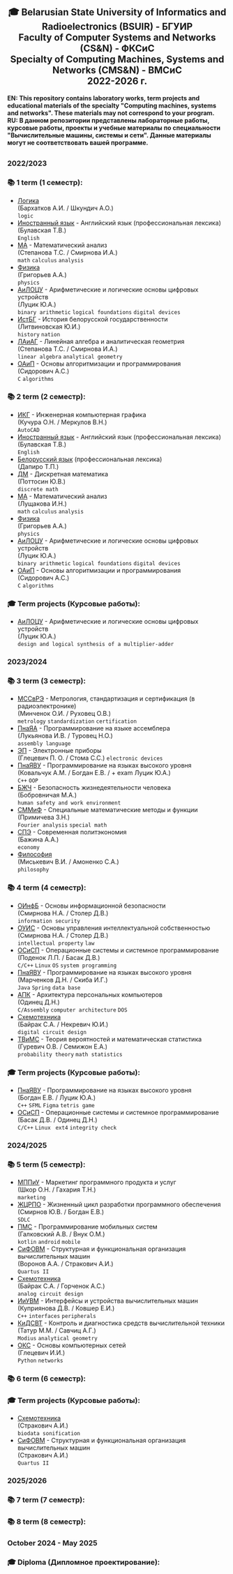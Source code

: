 <h2 align="center">
  🎓 Belarusian State University of Informatics and Radioelectronics (BSUIR) - БГУИР<br>
  Faculty of Computer Systems and Networks (CS&N) - ФКСиС<br>
  Specialty of Computing Machines, Systems and Networks (CMS&N) - ВМСиС<br>
  2022-2026 г.</h2>

**EN: This repository contains laboratory works, term projects and educational materials of the specialty "Computing machines, systems and networks". These materials may not correspond to your program.<br>
RU: В данном репозитории представлены лабораторные  работы, курсовые работы, проекты и учебные материалы по специальности "Вычислительные машины, системы и сети". Данные материалы могут не соответствовать вашей программе.**
<h2></h2>
<h3>2022/2023</h3>
<h3>📚 1 term (1 семестр):</h3>

- [Логика]()  
  (Бархатков А.И. / Шкундич А.О.)  
  `logic`  
- [Иностранный язык]() - Английский язык (профессиональная лексика)  
  (Булавская Т.В.)  
  `English`  
- [МА]() - Математический анализ  
  (Степанова Т.С. / Смирнова И.А.)  
  `math` `calculus` `analysis`  
- [Физика]()  
  (Григорьев А.А.)  
  `physics`  
- [АиЛОЦУ]() - Арифметические и логические основы цифровых устройств  
  (Луцик Ю.А.)  
  `binary arithmetic` `logical foundations` `digital devices`  
- [ИстБГ]() - История белорусской государственности  
  (Литвиновская Ю.И.)  
  `history` `nation`  
- [ЛАиАГ]() - Линейная алгебра и аналитическая геометрия    
  (Степанова Т.С. / Смирнова И.А.)  
  `linear algebra` `analytical geometry`  
- [ОАиП]() - Основы алгоритмизации и программирования  
  (Сидорович А.С.)  
  `C` `algorithms`
  
<h3>📚 2 term (2 семестр):</h3>

- [ИКГ]() - Инженерная компьютерная графика  
  (Кучура О.Н. / Меркулов В.Н.)  
  `AutoCAD`  
- [Иностранный язык]() - Английский язык (профессиональная лексика)  
  (Булавская Т.В.)  
  `English`  
- [Белорусский язык]() (профессиональная лексика)  
  (Дапиро Т.П.)    
- [ДМ]() - Дискретная математика  
  (Поттосин Ю.В.)  
  `discrete math`  
- [МА]() - Математический анализ    
  (Лущакова И.Н.)  
  `math` `calculus` `analysis`
- [Физика]()  
  (Григорьев А.А.)  
  `physics`
- [АиЛОЦУ]() - Арифметические и логические основы цифровых устройств  
  (Луцик Ю.А.)  
  `binary arithmetic` `logical foundations` `digital devices`  
- [ОАиП]() - Основы алгоритмизации и программирования  
  (Сидорович А.С.)  
  `C` `algorithms`
  
<h3>🎓 Term projects (Курсовые работы):</h3>

  - [АиЛОЦУ]() - Арифметические и логические основы цифровых устройств  
    (Луцик Ю.А.)  
    `design and logical synthesis of a multiplier-adder`
    
<h3>2023/2024</h3>
<h3>📚 3 term (3 семестр):</h3>

- [МССвРЭ]() - Метрология, стандартизация и сертификация (в радиоэлектронике)  
  (Минченок О.И. / Руховец О.В.)  
  `metrology` `standardization` `certification `  
- [ПнаЯА]() - Программирование на языке ассемблера  
  (Лукьянова И.В. / Туровец Н.О.)  
  `assembly language`  
- [ЭП]() - Электронные приборы  
  (Глецевич П. О. / Стома С.С.)
  `electronic devices`  
- [ПнаЯВУ]() - Программирование на языках высокого уровня  
  (Ковальчук А.М. / Богдан Е.В. / + exam Луцик Ю.А.)  
  `C++` `OOP`  
- [БЖЧ]() - Безопасность жизнедеятельности человека  
  (Бобровничая М.А.)  
  `human safety and work environment`  
- [СММиФ]() - Специальные математические методы и функции  
  (Примичева З.Н.)  
  `Fourier analysis` `special math`  
- [СПЭ]() - Современная политэкономия  
  (Бажина А.А.)  
  `economy`  
- [Философия]()  
  (Миськевич В.И. / Амоненко С.А.)  
  `philosophy`
  
<h3>📚 4 term (4 семестр):</h3>

- [ОИнфБ]() - Основы информационной безопасности  
  (Смирнова Н.А. / Столер Д.В.)  
  `information security `  
- [ОУИС]() - Основы управления интеллектуальной собственностью  
  (Смирнова Н.А. / Столер Д.В.)  
  `intellectual property` `law`  
- [ОСиСП]() - Операционные системы и системное программирование  
  (Поденок Л.П. / Басак Д.В.)  
  `C/C++` `Linux` `OS` `system programming`  
- [ПнаЯВУ]() - Программирование на языках высокого уровня  
  (Марченков Д.Н. / Скиба И.Г.)  
  `Java` `Spring` `data base`  
- [АПК]() - Архитектура персональных компьютеров  
  (Одинец Д.Н.)  
  `C/Assembly` `computer architecture` `DOS`  
- [Схемотехника]()  
  (Байрак С.А. / Некревич Ю.И.)  
  `digital circuit design`   
- [ТВиМС]() - Теория вероятностей и математическая статистика  
  (Гуревич О.В. / Семижон Е.А.)  
  `probability theory` `math statistics`  

<h3>🎓 Term projects (Курсовые работы):</h3>

  - [ПнаЯВУ]() - Программирование на языках высокого уровня  
    (Богдан Е.В. / Луцик Ю.А.)  
    `C++` `SFML` `Figma` `tetris game`  
  - [ОСиСП]() - Операционные системы и системное программирование  
    (Басак Д.В. / Одинец Д.Н.)  
    `C/C++` `Linux` ` ext4` `integrity check`  
    
<h3>2024/2025</h3>
<h3>📚 5 term (5 семестр):</h3>

- [МППиУ]() - Маркетинг программного продукта и услуг  
  (Шкор О.Н. / Гахария Т.Н.)  
  `marketing`  
- [ЖЦРПО]() - Жизненный цикл разработки программного обеспечения  
  (Смирнов Ю.В. / Богдан Е.В.)  
  `SDLC`  
- [ПМС]() - Программирование мобильных систем  
  (Галковский А.В. / Внук О.М.)  
  `kotlin` `android` `mobile`  
- [СиФОВМ]() - Структурная и функциональная организация вычислительных машин  
  (Воронов А.А. / Стракович А.И.)  
  `Quartus II`  
- [Схемотехника]()  
  (Байрак С.А. / Горченок А.С.)  
  `analog circuit design`  
- [ИиУВМ]() - Интерфейсы и устройства вычислительных машин  
  (Куприянова Д.В. / Ковшер Е.И.)  
  `C++` `interfaces` `peripherals`  
- [КиДСВТ]() - Контроль и диагностика средств вычислительной техники    
  (Татур М.М. / Савчиц А.Г.)  
  `Modius` `analytical geometry`  
- [ОКС]() - Основы компьютерных сетей  
  (Глецевич И.И.)  
  `Python` `networks`
  
<h3>📚 6 term (6 семестр):</h3>
<h3>🎓 Term projects (Курсовые работы):</h3>

  - [Схемотехника]()  
    (Стракович А.И.)  
    `biodata sonification`  
  - [СиФОВМ]() - Структурная и функциональная организация вычислительных машин  
    (Стракович А.И.)  
    `Quartus II`
    
<h3>2025/2026</h3>
<h3>📚 7 term (7 семестр):</h3>
<h3>📚 8 term (8 семестр):</h3>
<h3>October 2024 - May 2025</h3>
<h3>🎓 Diploma (Дипломное проектирование):</h3>

